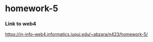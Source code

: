 # homework-5

### Link to web4

https://in-info-web4.informatics.iupui.edu/~abzara/n423/homework-5/
